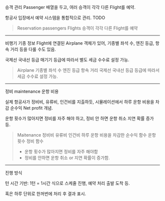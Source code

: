 승객 관리
Passenger 배열을 두고, 여러 승객이 각각 다른 Flight를 예약.

항공사 입장에서 예약 시스템을 통합적으로 관리.
TODO

> Reservation
> passengers
> Flights
> 승객이 각각 다른 Flight를 예약

***

비행기 기종 정보
Flight에 연결된 Airplane 객체가 있어, 기종별 좌석 수, 엔진 등급, 항속 거리 등을 다룰 수도 있음.

국제선 국내선 등급 매기기
등급에 따라서 별도 세금 수수료 설정 가능.

> Airplane
> 기종별 좌석 수
> 엔진 등급
> 항속 거리
> 국제선 국내선 등급
> 등급에 따라서 세금 수수료 설정 가능.

***

정비 maintenance 운항 비용

실제 항공사가 정비비, 유류비, 인건비를 지출하듯, 
시뮬레이션에서 하루 운항 비용을 차감 순수익 Net profit 개념.

운항 횟수가 많아지면 정비를 자주 해야 하고, 정비 안 하면 운항 취소 지연 확률 증가 등.

>Maitenance
> 정비비
> 유류비
> 인건비
> 하루 운항 비용을 차감한 순수익 함수
> 운항 횟수
> 정비 함수
> - 운항 횟수가 많아지면 정비를 자주 해야함
> - 정비를 안하면 운항 취소 or 지연 확률이 증가함.

***

진행 방식

턴 시간 기반: 1턴 = 1시간 식으로 스케줄 진행, 예약 처리 출발 도착 등.

혹은 하루 단위로 한꺼번에 처리 후 결과 표시.